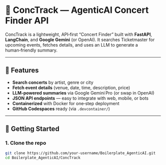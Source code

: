 # 🎵 ConcTrack — AgenticAI Concert Finder API

ConcTrack is a lightweight, API‑first “Concert Finder” built with **FastAPI**, **LangChain**, and **Google Gemini** (or OpenAI). It searches Ticketmaster for upcoming events, fetches details, and uses an LLM to generate a human‑friendly summary.

---

## 🚀 Features

- **Search concerts** by artist, genre or city  
- **Fetch event details** (venue, date, time, description, price)  
- **LLM‑powered summaries** via Google Gemini Pro (or swap in OpenAI)  
- **JSON API endpoints** — easy to integrate with web, mobile, or bots  
- **Containerized** with Docker for one‑step deployment  
- **GitHub Codespaces** ready (via `.devcontainer/`)  

---

## 🔧 Getting Started

### 1. Clone the repo
```bash
git clone https://github.com/your-username/Boilerplate_AgenticAI.git
cd Boilerplate_AgenticAI/ConcTrack

